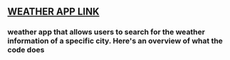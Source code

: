## **[WEATHER APP LINK](https://this-is-my-first-project.netlify.app/)**

### weather app that allows users to search for the weather information of a specific city. Here's an overview of what the code does

